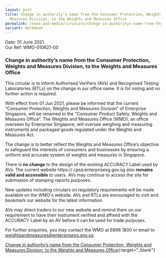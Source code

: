```yaml
---
layout: post
title: Change in authority’s name from the Consumer Protection, Weights and
  Measures Division, to the Weights and Measures Office
permalink: /news-and-media/circulars/change-in-authoritys-name-from-the-consumer-protection-weights-and-measures-division-to-the-weights-and-measures-office/
variant: markdown
---
```

Date: 01 June 2021\
Our Ref: WMO-010621-00

### Change in authority’s name from the Consumer Protection, Weights and Measures Division, to the Weights and Measures Office

This circular is to inform Authorised Verifiers (AVs) and Recognised Testing Laboratories (RTLs) on the change in our office name.
It is for noting and no further action is required.

With effect from 01 Jun 2021, please be informed that the current “Consumer Protection, Weights and Measures Division” of Enterprise Singapore, will be renamed to the “Consumer Product Safety, Weights and Measures Office”. 
The Weights and Measures Office (WMO), an office overseen by Enterprise Singapore, will oversee weighing and measuring instruments and packaged goods regulated under the Weights and Measures Act.

The change is to better reflect the Weights and Measures Office’s objective to safeguard the interests of consumers and businesses by ensuring a uniform and accurate system of weights and measures in Singapore.

There is **no change** to the design of the existing ACCURACY Label used by AVs. The current website https:// cpsa.enterprisesg.gov.sg also **remains valid and accessible** to users. AVs may continue to access the site for submission of stamping reports purposes.

New updates including circulars on regulatory requirements will be made available on the WMO's website. AVs and RTLs are encouraged to visit and bookmark our website for the latest information.

AVs may direct traders to our new website and remind them on our requirement to have their instrument verified and affixed with the ACCURACY Label by an AV before it can be used for trade purposes.

For further enquiries, you may contact the WMO at 6898 1800 or email to [weightsandmeasures@enterprisesg.gov.sg](mailto:weightsandmeasures@enterprisesg.gov.sg).

[Change in authority’s name from the Consumer Protection, Weights and Measures Division, to the Weights and Measures Office](/files/circulars/wmo-circular-010621-00.pdf){:target="_blank"}